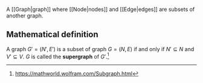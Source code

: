 A [[Graph|graph]] where [[Node|nodes]] and [[Edge|edges]] are subsets of another graph.
## Mathematical definition
A graph $G'=(N',E')$ is a subset of graph $G=(N,E)$ if and only if $N' \subseteq N$ and $V' \subseteq V$.
$G$ is called the **supergraph** of $G'$.[^1]

[^1]: https://mathworld.wolfram.com/Subgraph.html